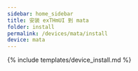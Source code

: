 ```yaml
---
sidebar: home_sidebar
title: 安装 exTHmUI 到 mata
folder: install
permalink: /devices/mata/install
device: mata
---
```

{% include templates/device_install.md %}
